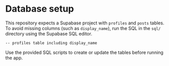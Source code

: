 
# Database setup

This repository expects a Supabase project with `profiles` and `posts` tables. To avoid missing columns (such as `display_name`), run the SQL in the `sql/` directory using the Supabase SQL editor.

```
-- profiles table including display_name
```

Use the provided SQL scripts to create or update the tables before running the app.

